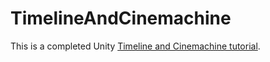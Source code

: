 # TimelineAndCinemachine

This is a completed Unity [Timeline and Cinemachine tutorial](https://www.linkedin.com/learning/unity-timeline-and-cinemachine?u=53565897).
